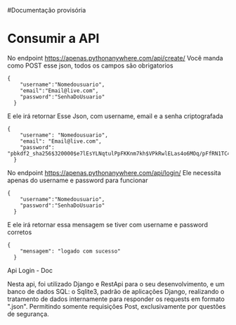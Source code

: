 #Documentação provisória

<h1>Consumir a API</h1>

<span>No endpoint https://apenas.pythonanywhere.com/api/create/</span>
<span>Você manda como POST esse json, todos os campos são obrigatorios</span>

```
{
    "username":"Nomedousuario",
    "email":"Email@live.com",
    "password":"SenhaDoUsuario"
  }
```

<span>E ele irá retornar Esse Json, com username, email e a senha criptografada</span>

```
{
    "username": "Nomedousuario",
    "email": "Email@live.com",
    "password": "pbkdf2_sha256$320000$e7lEsYLNqtulPpFKKnm7kh$VPkRwlELas4o6MOq/pFfRN1TC4b2EO6rlEl58QxjH+8="
  }

```


<span>No endpoint https://apenas.pythonanywhere.com/api/login/</span>
<span>Ele necessita apenas do username e password para funcionar</span>

``` 
{
    "username":"Nomedousuario",
    "password":"SenhaDoUsuario"
  }
```

<span>E ele irá retornar essa mensagem se tiver com username e password corretos</span>
```
{
    "mensagem": "logado com sucesso"
  }
```


Api Login - Doc

Nesta api, foi utilizado Django e RestApi para o seu desenvolvimento, e um banco de dados SQL: o Sqlite3, padrão de aplicações Django, realizando o tratamento de dados internamente para responder os requests em formato ".json". Permitindo somente requisições Post, exclusivamente por questões de segurança.


